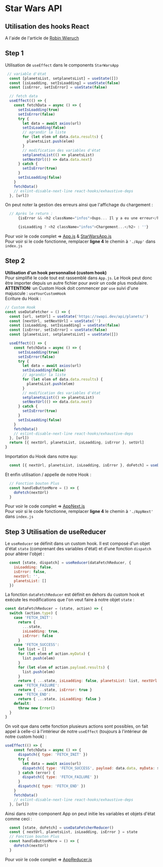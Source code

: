 # Star Wars API

## Utilisation des hooks React 
A l'aide de l'article de [Robin Wieruch](https://www.robinwieruch.de/react-hooks-fetch-data)

## Step 1
Utilisation de `useEffect` dans le components `StarWarsApp`  

```js
 // variable d'état
  const [planetsList, setplanetsList] = useState([])
  const [isLoadding, setIsLoadding] = useState(false)
  const [isError, setIsError] = useState(false)

  // fetch data
  useEffect(() => {
    const fetchData = async () => {
      setIsLoadding(true)
      setIsError(false)
      try {
        let data = await axios(url)
        setIsLoadding(false)
        // agrandir la liste
        for (let elem of data.data.results) {
          planetsList.push(elem)
        }
        // modification des variables d'état
        setplanetsList(() => planetsList)
        setNextUrl(() => data.data.next)
      } catch {
        setIsError(true)
      }
      setIsLoadding(false)
    }
    fetchData()
    // eslint-disable-next-line react-hooks/exhaustive-deps
  }, [url])
```
On peut noter la gestion des erreurs ainsi que l'affichage du chargement :  
```js
  // Après le return :
      {isError && <h2 className="infos">Oups... Il y a eu une erreur</h2>}

      {isLoadding ? <h2 className="infos">Chargement...</h2> : ''}

```
Pour voir le code complet => [App.js]() & [StarWarsApp.js]()  
Pour voir si le code fonctionne, remplacer **ligne 4** le chemin à `'./App'` dans `index.js`
## Step 2 
**Utilisation d'un hook personnalisé (custom hook)**  
Pour simplifié le code tout est rassemblé dans `App.js`. Le Hook peut donc être importer depuis un autre fichier pour avoir un code plus modulaire.  
**ATTENTION:** un Custom Hook doit commencer par `use` suivi d'une majuscule : `useYourCustomHook`   
Ecriture du Hook : 
```js
// Custom Hook
const useDataFetcher = () => {
  const [url, setUrl] = useState('https://swapi.dev/api/planets/')
  const [nextUrl, setNextUrl] = useState('')
  const [isLoadding, setIsLoadding] = useState(false)
  const [isError, setIsError] = useState(false)
  const [planetsList, setplanetsList] = useState([])

  useEffect(() => {
    const fetchData = async () => {
      setIsLoadding(true)
      setIsError(false)
      try {
        let data = await axios(url)
        setIsLoadding(false)
        // agrandir la liste
        for (let elem of data.data.results) {
          planetsList.push(elem)
        }
        // modification des variables d'état
        setplanetsList(() => planetsList)
        setNextUrl(() => data.data.next)
      } catch {
        setIsError(true)
      }
      setIsLoadding(false)
    }
    fetchData()
    // eslint-disable-next-line react-hooks/exhaustive-deps
  }, [url])
  return [{ nextUrl, planetsList, isLoadding, isError }, setUrl]
}
```
Importation du Hook dans notre `App`:  
```js
  const [{ nextUrl, planetsList, isLoadding, isError }, doFetch] = useDataFetcher()
```
Et enfin utilisation / appelle de notre Hook :  
```js
  // Fonction bouton Plus
  const handleButtonMore = () => {
    doFetch(nextUrl)
  }
```
Pour voir le code complet => [AppNext.js]()  
Pour voir si le code fonctionne, remplacer **ligne 4** le chemin à `'./AppNext'` dans `index.js`

## Step 3 Utilisation de useReducer
Le `useReducer` se définit dans un custom hook. Il est composé d'un objet d'état `state` (comprenant des variables d'état) et d'une fonction `dispatch` pour altérer l'objet  :  
```js
  const [state, dispatch] = useReducer(dataFetchReducer, {
    isLoadding: false,
    isError: false,
    nextUrl: '',
    planetsList: []
  })
```
La fonction `dataFetchReducer` est définit en dehors du custom hook et exécute les modifications que l'on veut faire à notre objet `state` :  
```js
const dataFetchReducer = (state, action) => {
  switch (action.type) {
    case 'FETCH_INIT':
      return {
        ...state,
        isLoadding: true,
        isError: false
      }
    case 'FETCH_SUCCESS':
      let list = []
      for (let elem of action.myData) {
        list.push(elem)
      }
      for (let elem of action.payload.results) {
        list.push(elem)
      }
      return { ...state, isLoadding: false, planetsList: list, nextUrl: action.payload.next }
    case 'FETCH_FAILURE':
      return { ...state, isError: true }
    case 'FETCH_END':
      return { ...state, isLoadding: false }
    default:
      throw new Error()
  }
}
```
On voit que dans cette fonction plusieurs actions sont possibles, on fait appel à celle-ci à l'intérieur de notre `useEffect` (toujours à l'intérieur de notre custom hook) :  
```js
useEffect(() => {
    const fetchData = async () => {
      dispatch({ type: 'FETCH_INIT' })
      try {
        let data = await axios(url)
        dispatch({ type: 'FETCH_SUCCESS', payload: data.data, myData: state.planetsList })
      } catch (error) {
        dispatch({ type: 'FETCH_FAILURE' })
      }
      dispatch({ type: 'FETCH_END' })
    }
    fetchData()
    // eslint-disable-next-line react-hooks/exhaustive-deps
  }, [url])
```
Ainsi dans notre component App on peut initie les variables et objets d'état comme ceci : 
```js
  const [state, doFetch] = useDataFetcherReducer()
  const { nextUrl, planetsList, isLoadding, isError } = state
  // Fonction bouton Plus
  const handleButtonMore = () => {
    doFetch(nextUrl)
  }
```
Pour voir le code complet => [AppReducer.js]()
